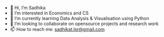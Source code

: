- 👋 Hi, I’m Sadhika
- 👀 I’m interested in Economics and CS
- 🌱 I’m currently learning Data Analysis & Visualisation using Python
- 💞️ I’m looking to collaborate on opensource projects and research work
- 📫 How to reach me: sadhikat.lsr@gmail.com

<!---
sadhikatadinada/sadhikatadinada is a ✨ special ✨ repository because its `README.md` (this file) appears on your GitHub profile.
You can click the Preview link to take a look at your changes.
--->
